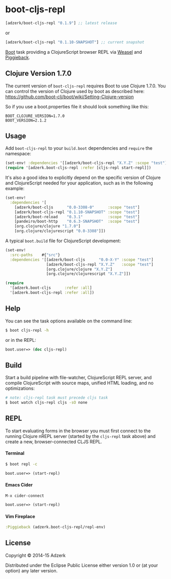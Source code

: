 # boot-cljs-repl

[](dependency)
```clojure
[adzerk/boot-cljs-repl "0.1.9"] ;; latest release
```

or
```clojure
[adzerk/boot-cljs-repl "0.1.10-SNAPSHOT"] ;; current snapshot
```

[](/dependency)

[Boot] task providing a ClojureScript browser REPL via [Weasel] and [Piggieback].

## Clojure Version 1.7.0

The current version of `boot-cljs-repl` requires Boot to use Clojure 1.7.0. You
can control the version of Clojure used by boot as described here:
https://github.com/boot-clj/boot/wiki/Setting-Clojure-version


So if you use a boot.properties file it should look something like this:
```
BOOT_CLOJURE_VERSION=1.7.0
BOOT_VERSION=2.1.2
```

## Usage

Add `boot-cljs-repl` to your `build.boot` dependencies and `require` the
namespace:

```clj
(set-env! :dependencies '[[adzerk/boot-cljs-repl "X.Y.Z" :scope "test"]])
(require '[adzerk.boot-cljs-repl :refer [cljs-repl start-repl]])
```

It's also a good idea to explicitly depend on the specific version of Clojure
and ClojureScript needed for your application, such as in the following example:

```clj
(set-env!
  :dependencies '[
    [adzerk/boot-cljs      "0.0-3308-0"      :scope "test"]
    [adzerk/boot-cljs-repl "0.1.10-SNAPSHOT" :scope "test"]
    [adzerk/boot-reload    "0.3.1"           :scope "test"]
    [pandeiro/boot-http    "0.6.3-SNAPSHOT"  :scope "test"]
    [org.clojure/clojure "1.7.0"]
    [org.clojure/clojurescript "0.0-3308"]])
```

A typical `boot.build` file for ClojureScript development:

```clj
(set-env!
  :src-paths    #{"src"}
  :dependencies '[[adzerk/boot-cljs      "0.0-X-Y" :scope "test"]
                  [adzerk/boot-cljs-repl "X.Y.Z"   :scope "test"]
                  [org.clojure/clojure "X.Y.Z"]
                  [org.clojure/clojurescript "X.Y.Z"]])

(require
  '[adzerk.boot-cljs      :refer :all]
  '[adzerk.boot-cljs-repl :refer :all])
```

## Help

You can see the task options available on the command line:

```bash
$ boot cljs-repl -h
```

or in the REPL:

```clj
boot.user=> (doc cljs-repl)
```

## Build

Start a build pipeline with file-watcher, ClojureScript REPL server, and
compile ClojureScript with source maps, unified HTML loading, and no
optimizations:

```bash
# note: cljs-repl task must precede cljs task
$ boot watch cljs-repl cljs -sO none
```

## REPL

To start evaluating forms in the browser you must first connect to the running
Clojure nREPL server (started by the `cljs-repl` task above) and create a new,
browser-connected CLJS REPL.

#### Terminal

```bash
$ boot repl -c
```

```clj
boot.user=> (start-repl)
```

#### Emacs Cider

```
M-x cider-connect
```

```clj
boot.user=> (start-repl)
```

####  Vim Fireplace

```clj
:Piggieback (adzerk.boot-cljs-repl/repl-env)
```

## License

Copyright © 2014-15 Adzerk

Distributed under the Eclipse Public License either version 1.0 or (at
your option) any later version.

[1]: https://github.com/tailrecursion/boot
[2]: http://clojars.org/adzerk/boot-cljs-repl/latest-version.svg?cache=4
[3]: http://clojars.org/adzerk/boot-cljs-repl
[Boot]: https://github.com/boot-clj/boot
[Cider]: https://github.com/clojure-emacs/cider
[Weasel]: https://github.com/tomjakubowski/weasel
[piggieback]: https://github.com/cemerick/piggieback
